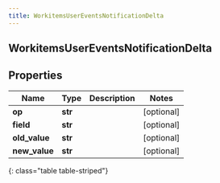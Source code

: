 ```yaml
---
title: WorkitemsUserEventsNotificationDelta
---
```

## WorkitemsUserEventsNotificationDelta

## Properties

|Name | Type | Description | Notes|
|------------ | ------------- | ------------- | -------------|
| **op** | **str** |  | [optional] |
| **field** | **str** |  | [optional] |
| **old_value** | **str** |  | [optional] |
| **new_value** | **str** |  | [optional] |
{: class="table table-striped"}


